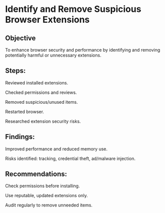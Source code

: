 # Identify and Remove Suspicious Browser Extensions
## Objective
To enhance browser security and performance by identifying and removing potentially harmful or unnecessary extensions.

## Steps:

Reviewed installed extensions.

Checked permissions and reviews.

Removed suspicious/unused items.

Restarted browser.

Researched extension security risks.

## Findings:

Improved performance and reduced memory use.

Risks identified: tracking, credential theft, ad/malware injection.

## Recommendations:

Check permissions before installing.

Use reputable, updated extensions only.

Audit regularly to remove unneeded items.
